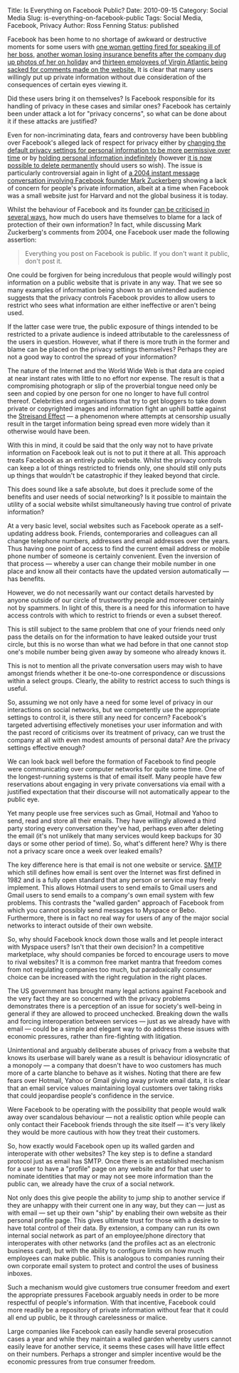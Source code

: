 Title: Is Everything on Facebook Public?
Date: 2010-09-15
Category: Social Media
Slug: is-everything-on-facebook-public
Tags: Social Media, Facebook, Privacy
Author: Ross Fenning
Status: published

Facebook has been home to no shortage of awkward or destructive moments
for some users with [one woman getting fired for speaking ill of her
boss,](http://www.telegraph.co.uk/technology/facebook/6027302/Woman-sacked-after-abusing-boss-on-Facebook.html)
[another woman losing insurance benefits after the company dug up photos
of her on
holiday](http://www.cbc.ca/canada/montreal/story/2009/11/19/quebec-facebook-sick-leave-benefits.html)
and [thirteen employees of Virgin Atlantic being sacked for comments
made on the website.](http://news.bbc.co.uk/1/hi/uk/7703129.stm) It is
clear that many users willingly put up private information without due
consideration of the consequences of certain eyes viewing it.

Did these users bring it on themselves? Is Facebook responsible for its
handling of privacy in these cases and similar ones? Facebook has
certainly been under attack a lot for "privacy concerns", so what can be
done about it if these attacks are justified?

Even for non-incriminating data, fears and controversy have been
bubbling over Facebook's alleged lack of respect for privacy either by
[changing the default privacy settings for personal information to be
more permissive over time](http://mattmckeon.com/facebook-privacy/) or
by [holding personal information
indefinitely](http://www.nytimes.com/2008/02/11/technology/11facebook.html?_r=2&ref=business&oref=slogin)
(however [it is now possible to delete
permanently](http://www.facebook.com/help/?faq=12271&ref_query=how+do+I+delete)
should users so wish). The issue is particularly controversial again in
light of [a 2004 instant message conversation involving Facebook founder
Mark
Zuckerberg](http://www.boingboing.net/2010/09/14/damning-zuckerberg-i.html?utm_source=feedburner&utm_medium=feed&utm_campaign=Feed%3A+boingboing%2FiBag+%28Boing+Boing)
showing a lack of concern for people's private information, albeit at a
time when Facebook was a small website just for Harvard and not the
global business it is today.

Whilst the behaviour of Facebook and its founder [can be criticised in
several ways](http://en.wikipedia.org/wiki/Criticism_of_Facebook), how
much do users have themselves to blame for a lack of protection of their
own information? In fact, while discussing Mark Zuckerberg's comments
from 2004, one Facebook user made the following assertion:

> Everything you post on Facebook is public. If you don't want it
> public, don't post it.

One could be forgiven for being incredulous that people would willingly
post information on a public website that is private in any way. That we
see so many examples of information being shown to an unintended
audience suggests that the privacy controls Facebook provides to allow
users to restrict who sees what information are either ineffective or
aren't being used.

If the latter case were true, the public exposure of things intended to
be restricted to a private audience is indeed attributable to the
carelessness of the users in question. However, what if there is more
truth in the former and blame can be placed on the privacy settings
themselves? Perhaps they are not a good way to control the spread of
your information?

The nature of the Internet and the World Wide Web is that data are
copied at near instant rates with little to no effort nor expense. The
result is that a compromising photograph or slip of the proverbial
tongue need only be seen and copied by one person for one no longer to
have full control thereof. Celebrities and organisations that try to get
bloggers to take down private or copyrighted images and information
fight an uphill battle against the [Streisand
Effect](http://en.wikipedia.org/wiki/Streisand_effect) — a phenomenon
where attempts at censorship usually result in the target information
being spread even more widely than it otherwise would have been.

With this in mind, it could be said that the only way not to have
private information on Facebook leak out is not to put it there at all.
This approach treats Facebook as an entirely public website. Whilst the
privacy controls can keep a lot of things restricted to friends only,
one should still only puts up things that wouldn't be catastrophic if
they leaked beyond that circle.

This does sound like a safe absolute, but does it preclude some of the
benefits and user needs of social networking? Is it possible to maintain
the utility of a social website whilst simultaneously having true
control of private information?

At a very basic level, social websites such as Facebook operate as a
self-updating address book. Friends, contemporaries and colleagues can
all change telephone numbers, addresses and email addresses over the
years. Thus having one point of access to find the current email address
or mobile phone number of someone is certainly convenient. Even the
inversion of that process — whereby a user can change their mobile
number in one place and know all their contacts have the updated version
automatically — has benefits.

However, we do not necessarily want our contact details harvested by
anyone outside of our circle of trustworthy people and moreover
certainly not by spammers. In light of this, there is a need for this
information to have access controls with which to restrict to friends or
even a subset thereof.

This is still subject to the same problem that one of your friends need
only pass the details on for the information to have leaked outside your
trust circle, but this is no worse than what we had before in that one
cannot stop one's mobile number being given away by someone who already
knows it.

This is not to mention all the private conversation users may wish to
have amongst friends whether it be one-to-one correspondence or
discussions within a select groups. Clearly, the ability to restrict
access to such things is useful.

So, assuming we not only have a need for some level of privacy in our
interactions on social networks, but we competently use the appropriate
settings to control it, is there still any need for concern? Facebook's
targeted advertising effectively monetises your user information and
with the past record of criticisms over its treatment of privacy, can we
trust the company at all with even modest amounts of personal data? Are
the privacy settings effective enough?

We can look back well before the formation of Facebook to find people
were communicating over computer networks for quite some time. One of
the longest-running systems is that of email itself. Many people have
few reservations about engaging in very private conversations via email
with a justified expectation that their discourse will not automatically
appear to the public eye.

Yet many people use free services such as Gmail, Hotmail and Yahoo to
send, read and store all their emails. They have willingly allowed a
third party storing every conversation they've had, perhaps even after
deleting the email (it's not unlikely that many services would keep
backups for 30 days or some other period of time). So, what's different
here? Why is there not a privacy scare once a week over leaked emails?

The key difference here is that email is not one website or service.
[SMTP](http://en.wikipedia.org/wiki/Simple_Mail_Transfer_Protocol) which
still defines how email is sent over the Internet was first defined in
1982 and is a fully open standard that any person or service may freely
implement. This allows Hotmail users to send emails to Gmail users and
Gmail users to send emails to a company's own email system with few
problems. This contrasts the "walled garden" approach of Facebook from
which you cannot possibly send messages to Myspace or Bebo. Furthermore,
there is in fact no real way for users of any of the major social
networks to interact outside of their own website.

So, why should Facebook knock down those walls and let people interact
with Myspace users? Isn't that their own decision? In a competitive
marketplace, why should companies be forced to encourage users to move
to rival websites? It is a common free market mantra that freedom comes
from not regulating companies too much, but paradoxically consumer
choice can be increased with the right regulation in the right places.

The US government has brought many legal actions against Facebook and
the very fact they are so concerned with the privacy problems
demonstrates there is a perception of an issue for society's well-being
in general if they are allowed to proceed unchecked. Breaking down the
walls and forcing interoperation between services — just as we already
have with email — could be a simple and elegant way to do address these
issues with economic pressures, rather than fire-fighting with
litigation.

Unintentional and arguably deliberate abuses of privacy from a website
that knows its userbase will barely wane as a result is behaviour
idiosyncratic of a monopoly — a company that doesn't have to woo
customers has much more of a carte blanche to behave as it wishes.
Noting that there are few fears over Hotmail, Yahoo or Gmail giving away
private email data, it is clear that an email service values maintaining
loyal customers over taking risks that could jeopardise people's
confidence in the service.

Were Facebook to be operating with the possibility that people would
walk away over scandalous behaviour — not a realistic option while
people can only contact their Facebook friends through the site itself —
it's very likely they would be more cautious with how they treat their
customers.

So, how exactly would Facebook open up its walled garden and
interoperate with other websites? The key step is to define a standard
protocol just as email has SMTP. Once there is an established mechanism
for a user to have a "profile" page on any website and for that user to
nominate identities that may or may not see more information than the
public can, we already have the crux of a social network.

Not only does this give people the ability to jump ship to another
service if they are unhappy with their current one in any way, but they
can — just as with email — set up their own "ship" by enabling their own
website as their personal profile page. This gives ultimate trust for
those with a desire to have total control of their data. By extension, a
company can run its own internal social network as part of an
employee/phone directory that interoperates with other networks (and the
profiles act as an electronic business card), but with the ability to
configure limits on how much employees can make public. This is
analogous to companies running their own corporate email system to
protect and control the uses of business inboxes.

Such a mechanism would give customers true consumer freedom and exert
the appropriate pressures Facebook arguably needs in order to be more
respectful of people's information. With that incentive, Facebook could
more readily be a repository of private information without fear that it
could all end up public, be it through carelessness or malice.

Large companies like Facebook can easily handle several prosecution
cases a year and while they maintain a walled garden whereby users
cannot easily leave for another service, it seems these cases will have
little effect on their numbers. Perhaps a stronger and simpler incentive
would be the economic pressures from true consumer freedom.
